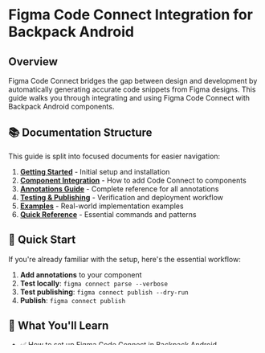 # Figma Code Connect Integration for Backpack Android

## Overview

Figma Code Connect bridges the gap between design and development by automatically generating accurate code snippets from Figma designs. This guide walks you through integrating and using Figma Code Connect with Backpack Android components.

## 📚 Documentation Structure

This guide is split into focused documents for easier navigation:

1. **[Getting Started](./getting-started.md)** - Initial setup and installation
2. **[Component Integration](./component-integration.md)** - How to add Code Connect to components
3. **[Annotations Guide](./annotations-guide.md)** - Complete reference for all annotations
4. **[Testing & Publishing](./testing-publishing.md)** - Verification and deployment workflow
5. **[Examples](./examples.md)** - Real-world implementation examples
6. **[Quick Reference](./quick-reference.md)** - Essential commands and patterns

## 🚀 Quick Start

If you're already familiar with the setup, here's the essential workflow:

1. **Add annotations** to your component
2. **Test locally**: `figma connect parse --verbose`
3. **Test publishing**: `figma connect publish --dry-run`
4. **Publish**: `figma connect publish`

## 🎯 What You'll Learn

- ✅ How to set up Figma Code Connect in Backpack Android
- ✅ When and how to use different annotations (`@FigmaConnect`, `@FigmaVariant`, `@FigmaProperty`)
- ✅ Best practices for component integration
- ✅ Testing and publishing workflow
- ✅ Real examples from `BpkButton` and `BpkText`

## 🔧 Prerequisites

- Android Studio with Kotlin support
- Node.js (for Figma CLI)
- Access to Backpack Figma workspace
- Figma personal access token

## 📋 Current Integration Status

### ✅ Integrated Components
- **BpkButton** - 4 icon variants (None, Left, Right, Icon only)
- **BpkText** - 18 typography variants (Hero1-5, Heading1-5, etc.)
- **BpkCard** - Basic example

### 🔄 Integration Pattern
Each component variant uses individual `@FigmaVariant` classes for clean, parser-friendly code generation.

## 🆘 Need Help?

- **Quick questions**: Check the [Annotations Guide](annotations-guide.md)
- **Setup issues**: See [Getting Started](getting-started.md)
- **Integration patterns**: Review [Examples](examples.md)
- **Testing problems**: Visit [Testing & Publishing](testing-publishing.md)

---

**Next Step**: Start with [Getting Started](getting-started.md) to set up your development environment.
